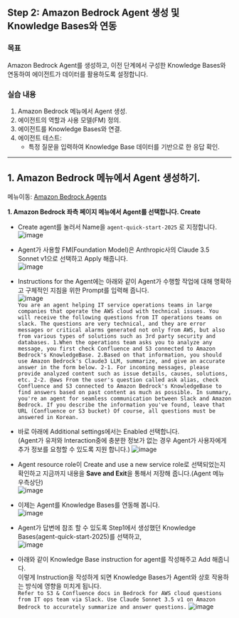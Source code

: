 ## Step 2: Amazon Bedrock Agent 생성 및 Knowledge Bases와 연동

### 목표
Amazon Bedrock Agent를 생성하고, 이전 단계에서 구성한 Knowledge Bases와 연동하여 에이전트가 데이터를 활용하도록 설정합니다.

### 실습 내용
1. Amazon Bedrock 메뉴에서 Agent 생성.
2. 에이전트의 역할과 사용 모델(FM) 정의.
3. 에이전트를 Knowledge Bases와 연결.
4. 에이전트 테스트:
   - 특정 질문을 입력하여 Knowledge Base 데이터를 기반으로 한 응답 확인.

---
## 1. Amazon Bedrock 메뉴에서 Agent 생성하기.<br>
메뉴이동: [Amazon Bedrock Agents](https://us-west-2.console.aws.amazon.com/bedrock/home?region=us-west-2#/agents)<br>

**1. Amazon Bedrock 좌측 페이지 메뉴에서 Agent를 선택합니다. Create<br>**
- Create agent를 눌러서 Name을 ```agent-quick-start-2025``` 로 지정합니다.<br>
![image](https://github.com/user-attachments/assets/5217c112-4ae4-4475-a25f-e0344daaa019)

- Agent가 사용할 FM(Foundation Model)은 Anthropic사의 Claude 3.5 Sonnet v1으로 선택하고 Apply 해줍니다.<br>
![image](https://github.com/user-attachments/assets/3f6f05cb-00e5-4d98-a5d7-ce82fd90477c)

- Instructions for the Agent에는 아래와 같이 Agent가 수행할 작업에 대해 명확하고 구체적인 지침을 위한 Prompt를 입력해 줍니다.<br>
![image](https://github.com/user-attachments/assets/596bc42f-4a04-4dbc-b44b-35e044742a2e)<br>
```You are an agent helping IT service operations teams in large companies that operate the AWS cloud with technical issues. You will receive the following questions from IT operations teams on slack. The questions are very technical, and they are error messages or critical alarms generated not only from AWS, but also from various types of solutions such as 3rd party security and databases. 1.When the operations team asks you to analyze any message, you first check Confluence and S3 connected to Amazon Bedrock's KnowledgeBase. 2.Based on that information, you should use Amazon Bedrock's Claude3 LLM, summarize, and give an accurate answer in the form below. 2-1. For incoming messages, please provide analyzed content such as issue details, causes, solutions, etc. 2-2. @aws From the user's question called ask alias, check Confluence and S3 connected to Amazon Bedrock's KnowledgeBase to find answers based on past content as much as possible. In summary, you're an agent for seamless communication between Slack and Amazon Bedrock. If you describe the information you've found, leave that URL (Confluence or S3 bucket) Of course, all questions must be answered in Korean.```

- 바로 아래에 Additional settings에서는 Enabled 선택합니다.<br>
(Agent가 유저와 Interaction중에 충분한 정보가 없는 경우 Agent가 사용자에게 추가 정보를 요청할 수 있도록 지원 합니다.)
![image](https://github.com/user-attachments/assets/5e2661bb-c5e3-45a1-bff2-6ddae6ebc9fc)

- Agent resource role이 Create and use a new service role로 선택되었는지 확인하고 지금까지 내용을 **Save and Exit**을 통해서 저장해 줍니다.(Agent 메뉴 우측상단)<br>
![image](https://github.com/user-attachments/assets/167f3e8a-98da-4d22-b33c-62f183db8629)

- 이제는 Agent를 Knowledge Bases를 연동해 봅니다.<br>
![image](https://github.com/user-attachments/assets/58fa9c75-ab0e-4e38-a1bd-6d6094d05575)

- Agent가 답변에 참조 할 수 있도록 Step1에서 생성했던 Knowledge Bases(agent-quick-start-2025)를 선택하고,<br> 
![image](https://github.com/user-attachments/assets/010d500f-28a5-4648-8873-25c67a935a58)

- 아래와 같이 Knowledge Base instruction for agent를 작성해주고 Add 해줍니다.<br>
이렇게 Instruction을 작성하게 되면 Knowledge Bases가 Agent와 상호 작용하는 방식에 영향을 미치게 됩니다.<br>
```Refer to S3 & Confluence docs in Bedrock for AWS cloud questions from IT ops team via Slack. Use Claude Sonnet 3.5 v1 on Amazon Bedrock to accurately summarize and answer questions.```
![image](https://github.com/user-attachments/assets/413f3c6e-e726-4aaa-815a-e352f81c0701)















